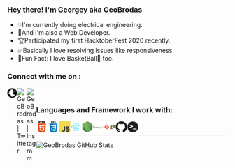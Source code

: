 ### Hey there! I'm Georgey aka [GeoBrodas](https://geobrodas.github.io/iamgeorgey/)

- 💡I'm currently doing electrical engineering.
- 🔧And I'm also a Web Developer.
- 🏆Participated my first HacktoberFest 2020 recently.
- ✅Basically I love resolving issues like responsiveness.
- 👀Fun Fact: I love BasketBall🏀 too.

### Connect with me on :

[<img align="left" alt="GeoBrodas" width="22px" src="https://raw.githubusercontent.com/iconic/open-iconic/master/svg/globe.svg" />](https://geobrodas.github.io/iamgeorgey/)
[<img align="left" alt="GeoBrodas | Twitter" width="22px" src="https://cdn.jsdelivr.net/npm/simple-icons@v3/icons/twitter.svg" />](https://twitter.com/BrodasGeo)
[<img align="left" alt="GeoBrodas | Instagram" width="22px" src="https://cdn.jsdelivr.net/npm/simple-icons@v3/icons/instagram.svg" />](https://www.instagram.com/_geobrodas_/?hl=en)

<br />

### Languages and Framework I work with:

<img align="left" alt="HTML5" width="26px" src="https://raw.githubusercontent.com/github/explore/80688e429a7d4ef2fca1e82350fe8e3517d3494d/topics/html/html.png" />
<img align="left" alt="CSS3" width="26px" src="https://raw.githubusercontent.com/github/explore/80688e429a7d4ef2fca1e82350fe8e3517d3494d/topics/css/css.png" />
<img align="left" alt="JavaScript" width="26px" src="https://raw.githubusercontent.com/github/explore/80688e429a7d4ef2fca1e82350fe8e3517d3494d/topics/javascript/javascript.png" />
<img align="left" alt="React" width="26px" src="https://raw.githubusercontent.com/github/explore/80688e429a7d4ef2fca1e82350fe8e3517d3494d/topics/react/react.png" />
<img align="left" alt="Node.js" width="26px" src="https://raw.githubusercontent.com/github/explore/80688e429a7d4ef2fca1e82350fe8e3517d3494d/topics/nodejs/nodejs.png" />
<img align="left" alt="MongoDB" width="26px" src="https://raw.githubusercontent.com/github/explore/80688e429a7d4ef2fca1e82350fe8e3517d3494d/topics/mongodb/mongodb.png" />
<img align="left" alt="Git" width="26px" src="https://raw.githubusercontent.com/github/explore/80688e429a7d4ef2fca1e82350fe8e3517d3494d/topics/git/git.png" />
<img align="left" alt="GitHub" width="26px" src="https://raw.githubusercontent.com/github/explore/78df643247d429f6cc873026c0622819ad797942/topics/github/github.png" />
<img align="left" alt="Terminal" width="26px" src="https://raw.githubusercontent.com/github/explore/80688e429a7d4ef2fca1e82350fe8e3517d3494d/topics/terminal/terminal.png" />

<br />
<hr/ >

  <img align="left" alt="GeoBrodas GitHub Stats" src="https://github-readme-stats.vercel.app/api?username=GeoBrodas&show_icons=true&hide_border=true&theme=onedark" />

